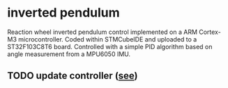 # inverted pendulum
Reaction wheel inverted pendulum control implemented on a ARM Cortex-M3 microcontroller. Coded within STMCubeIDE and uploaded to a ST32F103C8T6 board. 
Controlled with a simple PID algorithm based on angle measurement from a MPU6050 IMU.

## TODO update controller ([see](https://github.com/juansibecas/pendulum-simulation))
